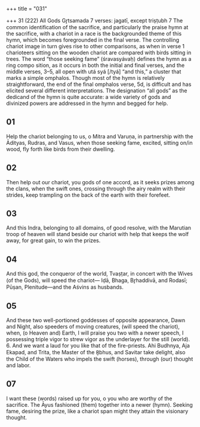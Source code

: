 +++
title = "031"

+++
31 (222)
All Gods
Gr̥tsamada
7 verses: jagatī, except triṣṭubh 7
The common identification of the sacrifice, and particularly the praise hymn at the  sacrifice, with a chariot in a race is the backgrounded theme of this hymn, which  becomes foregrounded in the final verse. The controlling chariot image in turn gives  rise to other comparisons, as when in verse 1 charioteers sitting on the wooden  chariot are compared with birds sitting in trees.
The word “those seeking fame” (śravasyávaḥ) defines the hymn as a ring compo sition, as it occurs in both the initial and final verses, and the middle verses, 3–5, all  open with utá syá [/tyá] “and this,” a cluster that marks a simple omphalos. Though  most of the hymn is relatively straightforward, the end of the final omphalos verse,  5d, is difficult and has elicited several different interpretations.
The designation “all gods” as the dedicand of the hymn is quite accurate: a wide  variety of gods and divinized powers are addressed in the hymn and begged for help.
## 01
Help the chariot belonging to us, o Mitra and Varuṇa, in partnership  with the Ādityas, Rudras, and Vasus,
when those seeking fame, excited, sitting on/in wood, fly forth like birds  from their dwelling.
## 02
Then help out our chariot, you gods of one accord, as it seeks prizes  among the clans,
when the swift ones, crossing through the airy realm with their strides,  keep trampling on the back of the earth with their forefeet.
## 03
And this Indra, belonging to all domains, of good resolve, with the  Marutian troop of heaven
will stand beside our chariot with help that keeps the wolf away, for great  gain, to win the prizes.
## 04
And this god, the conqueror of the world, Tvaṣṭar, in concert with the  Wives (of the Gods), will speed the chariot—
Iḍā, Bhaga, Br̥haddivā, and Rodasī; Pūṣan, Plenitude—and the Aśvins as  husbands.
## 05
And these two well-portioned goddesses of opposite appearance, Dawn  and Night, also speeders of moving creatures, (will speed the chariot), when, (o Heaven and) Earth, I will praise you two with a newer speech,  I possessing triple vigor to strew vigor as the underlayer for the still (world). 6. And we want a laud for you like that of the fire-priests. Ahi Budhnya,  Aja Ekapad, and
Trita, the Master of the R̥bhus, and Savitar take delight, also the Child of the  Waters who impels the swift (horses), through (our) thought and labor.
## 07
I want these (words) raised up for you, o you who are worthy of the  sacrifice. The Āyus fashioned (them) together into a newer (hymn). Seeking fame, desiring the prize, like a chariot span might they attain the  visionary thought.